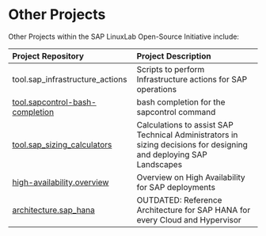# Other Projects

Other Projects within the SAP LinuxLab Open-Source Initiative include:

| Project Repository | Project Description |
|:---|:---|
| tool.sap_infrastructure_actions | Scripts to perform Infrastructure actions for SAP operations |
| [tool.sapcontrol-bash-completion](https://github.com/sap-linuxlab/tool.sapcontrol-bash-completion) | bash completion for the sapcontrol command |
| [tool.sap_sizing_calculators](https://github.com/sap-linuxlab/tool.sap_sizing_calculators) | Calculations to assist SAP Technical Administrators in sizing decisions for designing and deploying SAP Landscapes |
| [high-availability.overview](https://github.com/sap-linuxlab/high-availability.overview) | Overview on High Availability  for SAP deployments |
| [architecture.sap_hana](https://github.com/sap-linuxlab/architecture.sap_hana) | OUTDATED: Reference Architecture for SAP HANA for every Cloud and Hypervisor |

